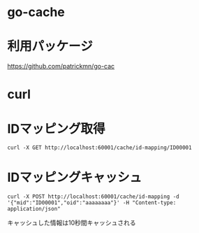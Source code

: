 # go-cache

# 利用パッケージ
https://github.com/patrickmn/go-cac


curl
=== 

# IDマッピング取得
```
curl -X GET http://localhost:60001/cache/id-mapping/ID00001
```

# IDマッピングキャッシュ
```
curl -X POST http://localhost:60001/cache/id-mapping -d '{"mid":"ID00001","oid":"aaaaaaaa"}' -H "Content-type: application/json"
```
キャッシュした情報は10秒間キャッシュされる

